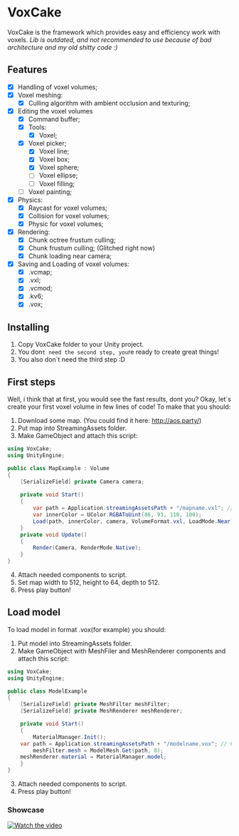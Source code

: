 # VoxCake
VoxCake is the framework which provides easy and efficiency work with voxels.
*Lib is outdated, and not recommended to use because of bad architecture and my old shitty code :)*
## Features
- [X] Handling of voxel volumes;
- [X] Voxel meshing:
    - [X] Culling algorithm with ambient occlusion and texturing;
- [X] Editing the voxel volumes
    - [X] Command buffer;
    - [X] Tools:
        - [X] Voxel;
	- [X] Voxel picker;
        - [X] Voxel line;
        - [X] Voxel box;
        - [X] Voxel sphere;
        - [ ] Voxel ellipse;
        - [ ] Voxel filling; 
	- [ ] Voxel painting;
- [X] Physics:
    - [X] Raycast for voxel volumes;
    - [X] Collision for voxel volumes;
    - [X] Physic for voxel volumes;
- [X] Rendering:
    - [X] Chunk octree frustum culling; 
    - [X] Chunk frustum culling; (Glitched right now)
    - [X] Chunk loading near camera;
- [X] Saving and Loading of voxel volumes:
    - [X] .vcmap;
    - [X] .vxl;
    - [X] .vcmod;
    - [X] .kv6;
    - [X] .vox;
    
## Installing
1. Copy VoxCake folder to your Unity project.
2. You don`t need the second step, you`re ready to create great things!
3. You also don`t need the third step :D

## First steps
Well, i think that at first, you would see the fast results, dont you?
Okay, let`s create your first voxel volume in few lines of code! To make that you should:
1. Download some map. (You could find it here: http://aos.party/)
2. Put map into StreamingAssets folder.
3. Make GameObject and attach this script:
```csharp
using VoxCake;
using UnityEngine;

public class MapExample : Volume
{
    [SerializeField] private Camera camera;
    
    private void Start()
    {
        var path = Application.streamingAssetsPath + "/mapname.vxl"; // CHANGE "mapname" to name of your map file!
        var innerColor = UColor.RGBAToUint(86, 93, 110, 100);
        Load(path, innerColor, camera, VolumeFormat.vxl, LoadMode.Near);
    }
    private void Update()
    {
        Render(Camera, RenderMode.Native);
    }
}
```
4. Attach needed components to script.
4. Set map width to 512, height to 64, depth to 512.
5. Press play button!
## Load model
To load model in format .vox(for example) you should:
1. Put model into StreamingAssets folder.
2. Make GameObject with MeshFiler and MeshRenderer components and attach this script:
```csharp
using VoxCake;
using UnityEngine;

public class ModelExample
{
    [SerializeField] private MeshFilter meshFilter;
    [SerializeField] private MeshRenderer meshRenderer;

    private void Start()
    {
        MaterialManager.Init();
	var path = Application.streamingAssetsPath + "/modelname.vox"; // CHANGE "modelname" to name of your model file!
        meshFilter.mesh = ModelMesh.Get(path, 0);
	meshRenderer.material = MaterialManager.model;
    }
}
```
3. Attach needed components to script.
3. Press play button!
### Showcase
[![Watch the video](https://steamuserimages-a.akamaihd.net/ugc/976613425704858920/E913B74E84C2C07921E35FD83EBB375A1CA17F51/?imw=1024&imh=576&ima=fit&impolicy=Letterbox&imcolor=%23000000&letterbox=true)](https://www.youtube.com/watch?v=nwWKZDr22ts)
